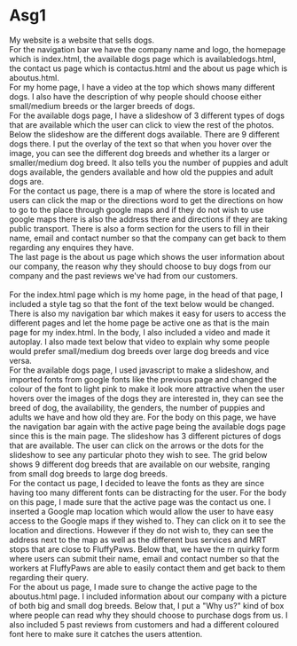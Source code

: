 # Asg1
My website is a website that sells dogs. </br>
For the navigation bar we have the company name and logo, the homepage which is index.html, the available dogs page which is availabledogs.html, the contact us page which is contactus.html and the about us page which is aboutus.html. </br>
For my home page, I have a video at the top which shows many different dogs. I also have the description of why people should choose either small/medium breeds or the larger breeds of dogs. </br>
For the available dogs page, I have a slideshow of 3 different types of dogs that are available which the user can click to view the rest of the photos. Below the slideshow are the different dogs available. There are 9 different dogs there. I put the overlay of the text so that when you hover over the image, you can see the different dog breeds and whether its a larger or smaller/medium dog breed. It also tells you the number of puppies and adult dogs available, the genders available and how old the puppies and adult dogs are. </br>
For the contact us page, there is a map of where the store is located and users can click the map or the directions word to get the directions on how to go to the place through google maps and if they do not wish to use google maps there is also the address there and directions if they are taking public transport. There is also a form section for the users to fill in their name, email and contact number so that the company can get back to them regarding any enquires they have. </br>
The last page is the about us page which shows the user information about our company, the reason why they should choose to buy dogs from our company and the past reviews we've had from our customers. </br>
</br>
For the index.html page which is my home page, in the head of that page, I included a style tag so that the font of the text below would be changed. There is also my navigation bar which makes it easy for users to access the different pages and let the home page be active one as that is the main page for my index.html. In the body, I also included a video and made it autoplay. I also made text below that video to explain why some people would prefer small/medium dog breeds over large dog breeds and vice versa. </br>
For the available dogs page, I used javascript to make a slideshow, and imported fonts from google fonts like the previous page and changed the colour of the font to light pink to make it look more attractive when the user hovers over the images of the dogs they are interested in, they can see the breed of dog, the availability, the genders, the number of puppies and adults we have and how old they are. For the body on this page, we have the navigation bar again with the active page being the available dogs page since this is the main page. The slideshow has 3 different pictures of dogs that are available. The user can click on the arrows or the dots for the slideshow to see any particular photo they wish to see. The grid below shows 9 different dog breeds that are available on our website, ranging from small dog breeds to large dog breeds. </br>
For the contact us page, I decided to leave the fonts as they are since having too many different fonts can be distracting for the user. For the body on this page, I made sure that the active page was the contact us one.  I inserted a Google map location which would allow the user to have easy access to the Google maps if they wished to. They can click on it to see the location and directions. However if they do not wish to, they can see the address next to the map as well as the different bus services and MRT stops that are close to FluffyPaws. Below that, we have the rn quirky form where users can submit their name, email and contact number so that the workers at FluffyPaws are able to easily contact them and get back to them regarding their query. </br>
For the about us page, I made sure to change the active page to the aboutus.html page. I included information about our company with a picture of both big and small dog breeds. Below that, I put a "Why us?" kind of box where people can read why they should choose to purchase dogs from us. I also included 5 past reviews from customers and had a different coloured font here to make sure it catches the users attention.

